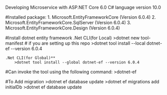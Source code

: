 Developing Microservice with ASP.NET Core 6.0
C# language version 10.0

#Installed package:
    1. Microsoft.EntityFrameworkCore (Version 6.0.4)
    2. Microsoft.EntityFrameworkCore.SqlServer (Version 6.0.4)
    3. Microsoft.EntityFrameworkCore.Design (Version 6.0.4)

#Install dotnet entity framework
    .Net CLI(for Local)
        >dotnet new tool-manifest # if you are setting up this repo
        >dotnet tool install --local dotnet-ef --version 6.0.4

    .Net CLI(for Global)**
        >dotnet tool install --global dotnet-ef --version 6.0.4

#Can invoke the tool using the following command: >dotnet-ef

#To Add migration
    >dotnet ef database update
    >dotnet ef migrations add initialDb
    >dotnet ef database update